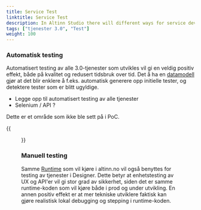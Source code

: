 ```yaml
---
title: Service Test
linktitle: Service Test
description: In Altinn Studio there will different ways for service developers to test their services
tags: ["tjenester 3.0", "Test"]
weight: 100
---
```




### Automatisk testing

Automatisert testing av alle 3.0-tjenester som utvikles vil gi en veldig positiv effekt, både på kvalitet og redusert tidsbruk
over tid. Det å ha en [datamodell](#modellere-data) gjør at det blir enklere å f.eks. automatisk generere opp initielle tester, og
detektere tester som er blitt ugyldige.

- Legge opp til automatisert testing av alle tjenester
- Selenium / API ?

Dette er et område som ikke ble sett på i PoC.

{{<figure src="testing.png?width=1000" title="Editor for automatisert testing">}}


### Manuell testing

Samme [Runtime](../runtime/) som vil kjøre i altinn.no vil også benyttes for testing av tjenester i Designer.
Dette betyr at enhetstesting av UX og API'er vil gi stor grad av sikkerhet,
siden det er samme runtime-koden som vil kjøre både i prod og under utvikling.
En annen positiv effekt er at mer tekniske utviklere faktisk kan gjøre realistisk lokal debugging og stepping i runtime-koden.